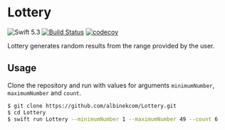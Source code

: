 # Lottery

![Swift 5.3](https://img.shields.io/badge/Swift-5.3-orange.svg)
[![Build Status](https://travis-ci.org/albinekcom/Lottery.svg?branch=master)](https://travis-ci.org/albinekcom/Lottery)
[![codecov](https://codecov.io/gh/albinekcom/Lottery/branch/master/graph/badge.svg?token=TTQ3UD6033)](https://codecov.io/gh/albinekcom/Lottery)

Lottery generates random results from the range provided by the user.

## Usage

Clone the repository and run with values for arguments `minimumNumber`, `maximumNumber` and `count`.

```bash
$ git clone https://github.com/albinekcom/Lottery.git
$ cd Lottery
$ swift run Lottery --minimumNumber 1 --maximumNumber 49 --count 6
```
